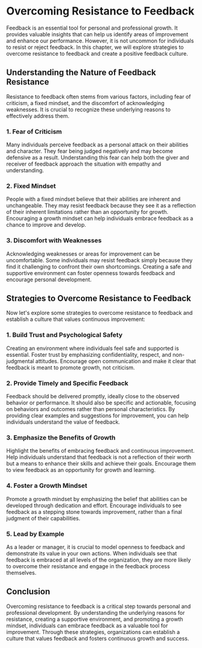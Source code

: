 Overcoming Resistance to Feedback
==========================================

Feedback is an essential tool for personal and professional growth. It provides valuable insights that can help us identify areas of improvement and enhance our performance. However, it is not uncommon for individuals to resist or reject feedback. In this chapter, we will explore strategies to overcome resistance to feedback and create a positive feedback culture.

Understanding the Nature of Feedback Resistance
-----------------------------------------------

Resistance to feedback often stems from various factors, including fear of criticism, a fixed mindset, and the discomfort of acknowledging weaknesses. It is crucial to recognize these underlying reasons to effectively address them.

### 1. Fear of Criticism

Many individuals perceive feedback as a personal attack on their abilities and character. They fear being judged negatively and may become defensive as a result. Understanding this fear can help both the giver and receiver of feedback approach the situation with empathy and understanding.

### 2. Fixed Mindset

People with a fixed mindset believe that their abilities are inherent and unchangeable. They may resist feedback because they see it as a reflection of their inherent limitations rather than an opportunity for growth. Encouraging a growth mindset can help individuals embrace feedback as a chance to improve and develop.

### 3. Discomfort with Weaknesses

Acknowledging weaknesses or areas for improvement can be uncomfortable. Some individuals may resist feedback simply because they find it challenging to confront their own shortcomings. Creating a safe and supportive environment can foster openness towards feedback and encourage personal development.

Strategies to Overcome Resistance to Feedback
---------------------------------------------

Now let's explore some strategies to overcome resistance to feedback and establish a culture that values continuous improvement:

### 1. Build Trust and Psychological Safety

Creating an environment where individuals feel safe and supported is essential. Foster trust by emphasizing confidentiality, respect, and non-judgmental attitudes. Encourage open communication and make it clear that feedback is meant to promote growth, not criticism.

### 2. Provide Timely and Specific Feedback

Feedback should be delivered promptly, ideally close to the observed behavior or performance. It should also be specific and actionable, focusing on behaviors and outcomes rather than personal characteristics. By providing clear examples and suggestions for improvement, you can help individuals understand the value of feedback.

### 3. Emphasize the Benefits of Growth

Highlight the benefits of embracing feedback and continuous improvement. Help individuals understand that feedback is not a reflection of their worth but a means to enhance their skills and achieve their goals. Encourage them to view feedback as an opportunity for growth and learning.

### 4. Foster a Growth Mindset

Promote a growth mindset by emphasizing the belief that abilities can be developed through dedication and effort. Encourage individuals to see feedback as a stepping stone towards improvement, rather than a final judgment of their capabilities.

### 5. Lead by Example

As a leader or manager, it is crucial to model openness to feedback and demonstrate its value in your own actions. When individuals see that feedback is embraced at all levels of the organization, they are more likely to overcome their resistance and engage in the feedback process themselves.

Conclusion
----------

Overcoming resistance to feedback is a critical step towards personal and professional development. By understanding the underlying reasons for resistance, creating a supportive environment, and promoting a growth mindset, individuals can embrace feedback as a valuable tool for improvement. Through these strategies, organizations can establish a culture that values feedback and fosters continuous growth and success.
